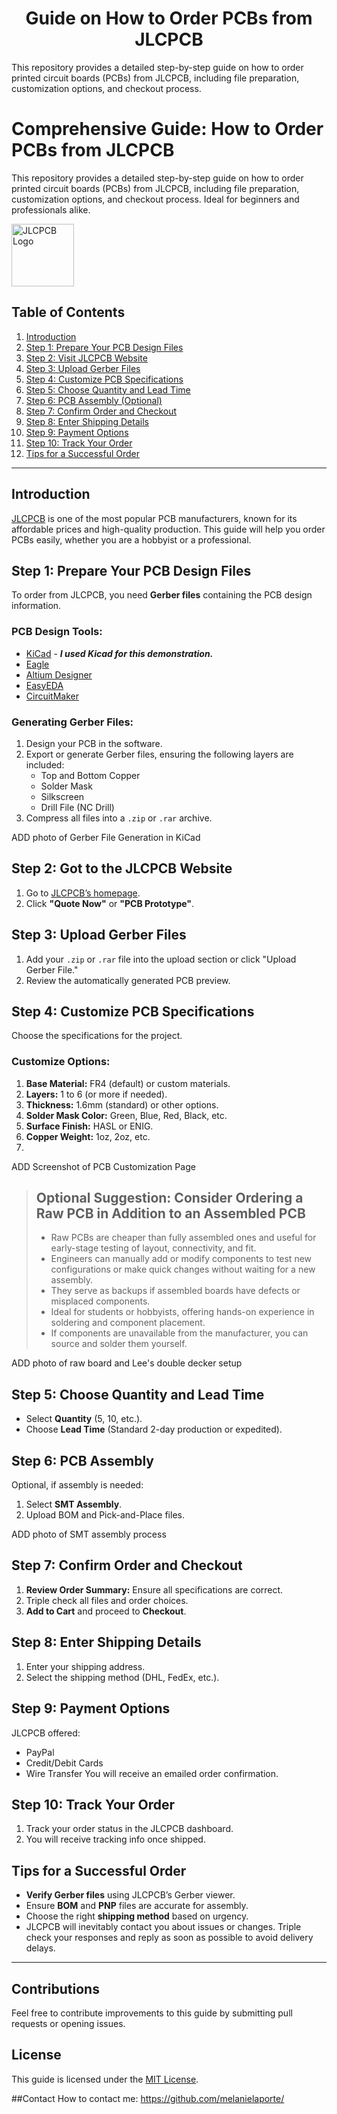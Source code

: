 <h1 align="center">Guide on How to Order PCBs from JLCPCB</h1>
This repository provides a detailed step-by-step guide on how to order printed circuit boards (PCBs) from JLCPCB, including file preparation, customization options, and checkout process.

# Comprehensive Guide: How to Order PCBs from JLCPCB

This repository provides a detailed step-by-step guide on how to order printed circuit boards (PCBs) from JLCPCB, including file preparation, customization options, and checkout process. Ideal for beginners and professionals alike.

<img src="https://yt3.googleusercontent.com/mzNAZW4JBGk9HfqrtFrhxo2qW52ahd6rktd2CXyKYhaBUPKbE7r55NzvPytmrk-kvxshCn2HRw=s900-c-k-c0x00ffffff-no-rj" alt="JLCPCB Logo" width="100">

## Table of Contents
1. [Introduction](#introduction)
2. [Step 1: Prepare Your PCB Design Files](#step-1-prepare-your-pcb-design-files)
3. [Step 2: Visit JLCPCB Website](#step-2-visit-jlcpcb-website)
4. [Step 3: Upload Gerber Files](#step-3-upload-gerber-files)
5. [Step 4: Customize PCB Specifications](#step-4-customize-pcb-specifications)
6. [Step 5: Choose Quantity and Lead Time](#step-5-choose-quantity-and-lead-time)
7. [Step 6: PCB Assembly (Optional)](#step-6-pcb-assembly-optional)
8. [Step 7: Confirm Order and Checkout](#step-7-confirm-order-and-checkout)
9. [Step 8: Enter Shipping Details](#step-8-enter-shipping-details)
10. [Step 9: Payment Options](#step-9-payment-options)
11. [Step 10: Track Your Order](#step-10-track-your-order)
12. [Tips for a Successful Order](#tips-for-a-successful-order)

---

## Introduction
[JLCPCB](https://jlcpcb.com) is one of the most popular PCB manufacturers, known for its affordable prices and high-quality production. This guide will help you order PCBs easily, whether you are a hobbyist or a professional.

## Step 1: Prepare Your PCB Design Files

To order from JLCPCB, you need **Gerber files** containing the PCB design information.

### PCB Design Tools:
- [KiCad](https://www.kicad.org/) - ***I used Kicad for this demonstration.***
- [Eagle](https://www.autodesk.com/products/eagle/overview)
- [Altium Designer](https://www.altium.com/)
- [EasyEDA](https://easyeda.com/)
- [CircuitMaker](https://circuitmaker.com/)

### Generating Gerber Files:
1. Design your PCB in the software.
2. Export or generate Gerber files, ensuring the following layers are included:
   - Top and Bottom Copper
   - Solder Mask
   - Silkscreen
   - Drill File (NC Drill)
3. Compress all files into a `.zip` or `.rar` archive.

ADD photo of Gerber File Generation in KiCad

## Step 2: Got to the JLCPCB Website
1. Go to [JLCPCB’s homepage](https://jlcpcb.com).
2. Click **"Quote Now"** or **"PCB Prototype"**.

## Step 3: Upload Gerber Files
1. Add your `.zip` or `.rar` file into the upload section or click "Upload Gerber File."
2. Review the automatically generated PCB preview.

## Step 4: Customize PCB Specifications
Choose the specifications for the project.

### Customize Options:
1. **Base Material:** FR4 (default) or custom materials.
2. **Layers:** 1 to 6 (or more if needed).
3. **Thickness:** 1.6mm (standard) or other options.
4. **Solder Mask Color:** Green, Blue, Red, Black, etc.
5. **Surface Finish:** HASL or ENIG.
6. **Copper Weight:** 1oz, 2oz, etc.
7. 
ADD Screenshot of PCB Customization Page

 > ## Optional Suggestion: Consider Ordering a Raw PCB in Addition to an Assembled PCB
 > - Raw PCBs are cheaper than fully assembled ones and useful for early-stage testing of layout, connectivity, and fit.
 > - Engineers can manually add or modify components to test new configurations or make quick changes without waiting for a new assembly.
 > - They serve as backups if assembled boards have defects or misplaced components.
 > - Ideal for students or hobbyists, offering hands-on experience in soldering and component placement.
 > - If components are unavailable from the manufacturer, you can source and solder them yourself.


ADD photo of raw board and Lee's double decker setup

## Step 5: Choose Quantity and Lead Time
- Select **Quantity** (5, 10, etc.).
- Choose **Lead Time** (Standard 2-day production or expedited).


## Step 6: PCB Assembly
Optional, if assembly is needed:
1. Select **SMT Assembly**.
2. Upload BOM and Pick-and-Place files.
   
ADD photo of SMT assembly process 


## Step 7: Confirm Order and Checkout
1. **Review Order Summary:** Ensure all specifications are correct.
2. Triple check all files and order choices.
3. **Add to Cart** and proceed to **Checkout**.


## Step 8: Enter Shipping Details
1. Enter your shipping address.
2. Select the shipping method (DHL, FedEx, etc.).


## Step 9: Payment Options
JLCPCB offered:
- PayPal
- Credit/Debit Cards
- Wire Transfer
You will receive an emailed order confirmation.

## Step 10: Track Your Order
1. Track your order status in the JLCPCB dashboard.
2. You will receive tracking info once shipped.

## Tips for a Successful Order
- **Verify Gerber files** using JLCPCB’s Gerber viewer.
- Ensure **BOM** and **PNP** files are accurate for assembly.
- Choose the right **shipping method** based on urgency.
- JLCPCB will inevitably contact you about issues or changes. Triple check your responses and reply as soon as possible to avoid delivery delays.
---

## Contributions
Feel free to contribute improvements to this guide by submitting pull requests or opening issues.

## License
This guide is licensed under the [MIT License](LICENSE).

##Contact 
How to contact me: https://github.com/melanielaporte/ 
